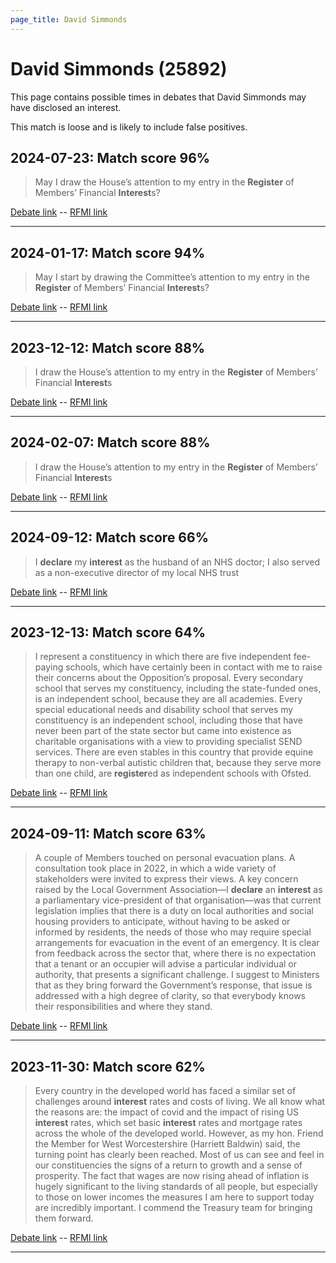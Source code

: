 ```yaml
---
page_title: David Simmonds
---
```


# David Simmonds  (25892)

This page contains possible times in debates that David Simmonds may have disclosed an interest.

This match is loose and is likely to include false positives. 



## 2024-07-23: Match score 96%

>May I draw the House’s attention to my entry in the **Register** of Members’ Financial **Interest**s?

[Debate link](https://www.theyworkforyou.com/debates/?id=2024-07-23d.605.0)  --  [RFMI link](https://www.theyworkforyou.com/mp/25892/register)


---



## 2024-01-17: Match score 94%

>May I start by drawing the Committee’s attention to my entry in the **Register** of Members’ Financial **Interest**s?

[Debate link](https://www.theyworkforyou.com/debates/?id=2024-01-17c.907.0)  --  [RFMI link](https://www.theyworkforyou.com/mp/25892/register)


---



## 2023-12-12: Match score 88%

>I draw the House’s attention to my entry in the **Register** of Members’ Financial **Interest**s

[Debate link](https://www.theyworkforyou.com/debates/?id=2023-12-12b.817.2)  --  [RFMI link](https://www.theyworkforyou.com/mp/25892/register)


---



## 2024-02-07: Match score 88%

>I draw the House’s attention to my entry in the **Register** of Members’ Financial **Interest**s

[Debate link](https://www.theyworkforyou.com/debates/?id=2024-02-07c.312.0)  --  [RFMI link](https://www.theyworkforyou.com/mp/25892/register)


---



## 2024-09-12: Match score 66%

>I **declare** my **interest** as the husband of an NHS doctor; I also served as a non-executive director of my local NHS trust

[Debate link](https://www.theyworkforyou.com/debates/?id=2024-09-12b.997.5)  --  [RFMI link](https://www.theyworkforyou.com/mp/25892/register)


---



## 2023-12-13: Match score 64%

>I represent a constituency in which there are five independent fee-paying schools, which have certainly been in contact with me to raise their concerns about the Opposition’s proposal. Every secondary school that serves my constituency, including the state-funded ones, is an independent school, because they are all academies. Every special educational needs and disability school that serves my constituency is an independent school, including those that have never been part of the state sector but came into existence as charitable organisations with a view to providing specialist SEND services. There are even stables in this country that provide equine therapy to non-verbal autistic children that, because they serve more than one child, are **register**ed as independent schools with Ofsted.

[Debate link](https://www.theyworkforyou.com/debates/?id=2023-12-13c.946.1)  --  [RFMI link](https://www.theyworkforyou.com/mp/25892/register)


---



## 2024-09-11: Match score 63%

>A couple of Members touched on personal evacuation plans. A consultation took place in 2022, in which a wide variety of stakeholders were invited to express their views. A key concern raised by the Local Government Association—I **declare** an **interest** as a parliamentary vice-president of that organisation—was that current legislation implies that there is a duty on local authorities and social housing providers to anticipate, without having to be asked or informed by residents, the needs of those who may require special arrangements for evacuation in the event of an emergency. It is clear from feedback across the sector that, where there is no expectation that a tenant or an occupier will advise a particular individual or authority, that presents a significant challenge. I suggest to Ministers that as they bring forward the Government’s response, that issue is addressed with a high degree of clarity, so that everybody knows their responsibilities and where they stand.

[Debate link](https://www.theyworkforyou.com/debates/?id=2024-09-11b.913.0)  --  [RFMI link](https://www.theyworkforyou.com/mp/25892/register)


---



## 2023-11-30: Match score 62%

>Every country in the developed world has faced a similar set of challenges around **interest** rates and costs of living. We all know what the reasons are: the impact of covid and the impact of rising US **interest** rates, which set basic **interest** rates and mortgage rates across the whole of the developed world. However, as my hon. Friend the Member for West Worcestershire (Harriett Baldwin) said, the turning point has clearly been reached. Most of us can see and feel in our constituencies the signs of a return to growth and a sense of prosperity. The fact that wages are now rising ahead of inflation is hugely significant to the living standards of all people, but especially to those on lower incomes the measures I am here to support today are incredibly important. I commend the Treasury team for bringing them forward.

[Debate link](https://www.theyworkforyou.com/debates/?id=2023-11-30a.1091.0)  --  [RFMI link](https://www.theyworkforyou.com/mp/25892/register)


---

